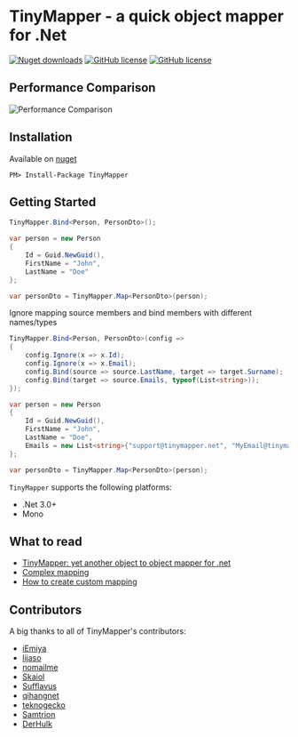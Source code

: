 TinyMapper - a quick object mapper for .Net
======================================================
[![Nuget downloads](https://img.shields.io/nuget/v/tinymapper.svg)](https://www.nuget.org/packages/TinyMapper/)
[![GitHub license](https://img.shields.io/github/license/mashape/apistatus.svg)](https://github.com/TinyMapper/TinyMapper/blob/master/LICENSE)
[![GitHub license](https://img.shields.io/badge/first--timers--only-friendly-blue.svg)](http://www.firsttimersonly.com/)

## Performance Comparison

![Performance Comparison](https://raw.githubusercontent.com/TinyMapper/TinyMapper/master/Source/Benchmark/DataSource/PrimitiveTypeMapping.jpg)

## Installation

Available on [nuget](https://www.nuget.org/packages/TinyMapper/)

	PM> Install-Package TinyMapper

## Getting Started

```csharp
TinyMapper.Bind<Person, PersonDto>();

var person = new Person
{
	Id = Guid.NewGuid(),
	FirstName = "John",
	LastName = "Doe"
};

var personDto = TinyMapper.Map<PersonDto>(person);
```

Ignore mapping source members and bind members with different names/types

```csharp
TinyMapper.Bind<Person, PersonDto>(config =>
{
	config.Ignore(x => x.Id);
	config.Ignore(x => x.Email);
	config.Bind(source => source.LastName, target => target.Surname);
	config.Bind(target => source.Emails, typeof(List<string>));
});

var person = new Person
{
	Id = Guid.NewGuid(),
	FirstName = "John",
	LastName = "Doe",
	Emails = new List<string>{"support@tinymapper.net", "MyEmail@tinymapper.net"}
};

var personDto = TinyMapper.Map<PersonDto>(person);
```

`TinyMapper` supports the following platforms:
* .Net 3.0+
* Mono

## What to read

 * [TinyMapper: yet another object to object mapper for .net](http://www.codeproject.com/Articles/886420/TinyMapper-yet-another-object-to-object-mapper-for)
 * [Complex mapping](https://github.com/TinyMapper/TinyMapper/wiki/Complex-mapping)
 * [How to create custom mapping](https://github.com/TinyMapper/TinyMapper/wiki/Custom-mapping)
 
## Contributors
A big thanks to all of TinyMapper's contributors:
 
 * [iEmiya](https://github.com/iEmiya)
 * [lijaso](https://github.com/lijaso)
 * [nomailme](https://github.com/nomailme)
 * [Skaiol](https://github.com/Skaiol)
 * [Sufflavus](https://github.com/Sufflavus)
 * [qihangnet](https://github.com/qihangnet)
 * [teknogecko](https://github.com/teknogecko)
 * [Samtrion](https://github.com/Samtrion)
 * [DerHulk](https://github.com/DerHulk)
